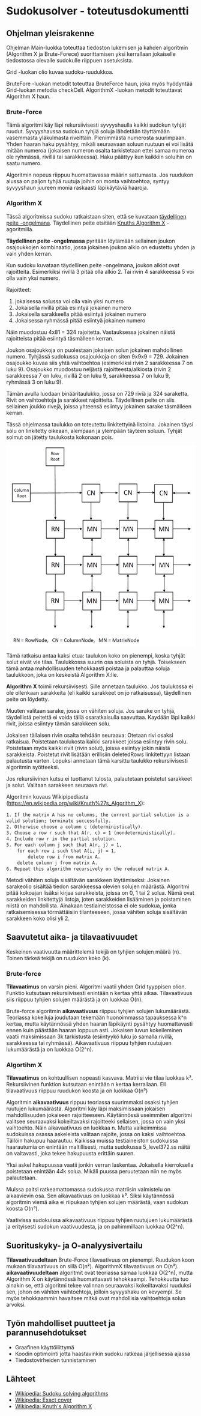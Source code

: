 # Sudokusolver - toteutusdokumentti

## Ohjelman yleisrakenne
Ohjelman Main-luokka toteuttaa tiedoston lukemisen ja kahden algoritmin (Algorithm X ja Brute-Forece) suorittamisen yksi kerrallaan jokaiselle tiedostossa olevalle sudokulle riippuen asetuksista. 

Grid -luokan olio kuvaa sudoku-ruudukkoa.

BruteFore -luokan metodit toteuttaa BruteForce haun, joka myös hyödyntää Grid-luokan metodia checkCell. AlgorithmX -luokan metodit toteuttavat Algorithm X haun.

### Brute-Force
Tämä algoritmi käy läpi rekursiivisesti syvyyshaulla kaikki sudokun tyhjät ruudut. Syvyyshaussa sudokun tyhjiä soluja lähdetään täyttämään vasemmasta yläkulmasta riveittäin. Pienimmästä numerosta suurimpaan. Yhden haaran haku pysähtyy, mikäli seuraavaan soluun ruutuun ei voi lisätä mitään numeroa (jokaisen numeron osalta tarkistetaan ettei samaa numeroa ole ryhmässä, rivillä tai sarakkeessa). Haku päättyy kun kaikkiin soluihin on saatu numero.

Algoritmin nopeus riippuu huomattavassa määrin sattumasta. Jos ruudukon alussa on paljon tyhjiä ruutuja joihin on monta vaihtoehtoa, syntyy syvyyshaun juureen monia raskaasti läpikäytäviä haaroja.

### Algorithm X
Tässä algoritmissa sudoku ratkaistaan siten, että se kuvataan [täydellinen peite -ongelmana](https://en.wikipedia.org/wiki/Exact_cover). Täydellinen peite etsitään [Knuths Algorithm X](https://en.wikipedia.org/wiki/Knuth%27s_Algorithm_X) -agoritmilla.

**Täydellinen peite -ongelmassa** pyritään löytämään sellainen joukon osajoukkojen kombinaatio, jossa jokainen joukon alkio on edustettu yhden ja vain yhden kerran.

Kun sudoku kuvataan täydellinen peite -ongelmana, joukon alkiot ovat rajoitteita. Esimerkiksi rivillä 3 pitää olla alkio 2. Tai rivin 4 sarakkeessa 5 voi olla vain yksi numero. 

Rajoitteet:
1) jokaisessa solussa voi olla vain yksi numero
2) Jokaisella rivillä pitää esiintyä jokainen numero
3) Jokaisella sarakkeella pitää esiintyä jokainen numero
4) Jokaisessa ryhmässä pitää esiintyä jokainen numero

Näin muodostuu 4x81 = 324 rajoitetta. Vastauksessa jokainen näistä rajoitteista pitää esiintyä täsmälleen kerran.

Joukon osajoukkoja on puolestaan jokaisen solun jokainen mahdollinen numero. Tyhjässä sudokussa osajoukkoja on siten 9x9x9 = 729. Jokainen osajoukko kuvaa siis yhtä vaihtoehtoa (esimerkiksi rivin 2 sarakkeessa 7 on luku 9). Osajoukko muodostuu neljästä rajoitteesta/alkiosta (rivin 2 sarakkeessa 7 on luku, rivillä 2 on luku 9, sarakkeessa 7 on luku 9, ryhmässä 3 on luku 9).

Tämän avulla luodaan binääritaulukko, jossa on 729 riviä ja 324 saraketta. Rivit on vaihtoehtoja ja sarakkeet rajoitteita. Täydellinen peite on siis sellainen joukko rivejä, joissa yhteensä esiintyy jokainen sarake täsmälleen kerran.

Tässä ohjelmassa taulukko on toteutettu linkitettyinä listoina. Jokainen täysi solu on linkitetty oikeaan, alempaan ja ylempään täyteen soluun. Tyhjät solmut on jätetty taulukosta kokonaan pois.

<img src="nodematrix.png">

Tämä ratkaisu antaa kaksi etua: taulukon koko on pienempi, koska tyhjät solut eivät vie tilaa. Taulukkossa suurin osa soluista on tyhjä. Toisekseen tämä antaa mahdollisuuden tehokkaasti poistaa ja palauttaa soluja taulukkoon, joka on keskeistä Algorithm X:lle.

**Algorithm X** toimii rekursiivisesti. Sille annetaan taulukko. Jos taulukossa ei ole ollenkaan sarakkeita (eli kaikki sarakkeet on jo ratkaisussa), täydellinen peite on löydetty.

Muuten valitaan sarake, jossa on vähiten soluja. Jos sarake on tyhjä, täydellistä peitettä ei voida tällä osaratkaisulla saavuttaa. Kaydään läpi kaikki rivit, joissa esiintyy tämän sarakkeen solu.

Jokaisen tällaisen rivin osalta tehdään seuraava: Otetaan rivi osaksi ratkaisua. Poistetaan taulukosta kaikki sarakkeet joissa esiintyy rivin solu. Poistetaan myös kaikki rivit (rivin solut), joissa esiintyy jokin näistä sarakkeista. Poistetut rivit lisätään erillisiin deletedRows linkitettyyn listaan palautusta varten. Lopuksi annetaan tämä karsittu taulukko rekursiivisesti algoritmin syötteeksi. 

Jos rekursiivinen kutsu ei tuottanut tulosta, palautetaan poistetut sarakkeet ja solut. Valitaan sarakkeen seuraava rivi.

Algoritmin kuvaus Wikipipediasta (https://en.wikipedia.org/wiki/Knuth%27s_Algorithm_X): 

```
1. If the matrix A has no columns, the current partial solution is a valid solution; terminate successfully.
2. Otherwise choose a column c (deterministically).
3. Choose a row r such that A(r, c) = 1 (nondeterministically).
4. Include row r in the partial solution.
5. For each column j such that A(r, j) = 1,
    for each row i such that A(i, j) = 1,
        delete row i from matrix A.
    delete column j from matrix A.
6. Repeat this algorithm recursively on the reduced matrix A.
```

Metodi vähiten soluja sisältävän sarakkeen löytämiseksi: Jokainen sarakeolio sisältää tiedon sarakkeessa olevien solujen määrästä. Algoritmi pitää kokoajan lisäksi kirjaa sarakkeista, joissa on 0, 1 tai 2 solua. Nämä ovat sarakkeiden linkitettyjä listoja, joten sarakkeiden lisääminen ja poistaminen niistä on mahdollista. Ainakaan testiaineistossa ei ole sudokua, jonka ratkaisemisessa törmättäisiin tilanteeseen, jossa vähiten soluja sisältävän sarakkeen koko olisi yli 2.

## Saavutetut aika- ja tilavaativuudet
Keskeinen vaativuutta määrittelemä tekijä on tyhjien solujen määrä (n). Toinen tärkeä tekijä on ruudukon koko (k).

### Brute-force
**Tilavaatimus** on varsin pieni. Algoritmi vaatii yhden Grid tyyppisen olion. Funktio kutsutaan rekursiivisesti enintään n kertaa yhtä aikaa. Tilavaativuus siis riippuu tyhjien solujen määrästä ja on luokkaa O(n).

Brute-force algoritmin **aikavaativuus** riippuu tyhjien solujen lukumäärästä. Teoriassa kokeiluja joudutaan tekemään huonoimmassa tapauksessa k^n kertaa, mutta käytännössä yhden haaran läpikäynti pysähtyy huomattavasti ennen kuin päästään haaran loppuun asti. Jokaisen luvun kokeileminen vaatii maksimissaan 3k tarkistusta (esiintyykö luku jo samalla rivillä, sarakkeessa tai ryhmässä). Aikavaativuus riippuu tyhjien ruutujuen lukumäärästä ja on luokkaa O(2^n).

### Algortihm X
**Tilavaatimus** on kohtuullisen nopeasti kasvava. Matriisi vie tilaa luokkaa k³. Rekursiivinen funktion kutsutaan enintään n kertaa kerrallaan. Eli tilavaativuus riippuu ruudukon koosta ja on luokkaa O(n³) 

Algoritmin **aikavaativuus** rippuu teoriassa suurimmaksi osaksi tyhjien ruutujen lukumäärästä. Algoritmi käy läpi maksimissaan jokaisen mahdollisuuden jokaiseen rajoitteeseen. Käytännössä useimmiten algoritmi valitsee seuraavaksi kokeiltavaksi rajoitteeki sellaisen, jossa on vain yksi vaihtoehto. Näin aikavaativuus on luokkaa n. Mutta vaikeimmissa sudokuissa osassa askeleista valitaan rajoite, jossa on kaksi vaihtoehtoa. Tällöin hakupuu haarautuu. Kaikissa muissa testiaineiston sudokuissa haarautumia on enintään maltillisesti, mutta sudokussa 5_level372.ss näitä on valtavasti, joka tekee hakupuusta erittäin suuren.

Yksi askel hakupuussa vaatii jonkin verran laskentaa. Jokaisella kierroksella poistetaan enintään 4*4*k solua. Mikäli puussa peruutetaan niin ne myös palautetaan. 

Muissa paitsi ratkeamattomassa sudokussa matriisin valmistelu on aikaavievin osa. Sen aikavaativuus on luokkaa k³. Siksi käytännössä algoritmin viemä aika ei riipukaan tyhjien solujen määrästä, vaan sudokun koosta O(n³).

Vaativissa sudokuissa aikavaativuus riippuu tyhjien ruutujuen lukumäärästä ja erityisesti sudokun vaativuudesta, ja on pahimmillaan luokkaa O(2^n).

## Suorituskyky- ja O-analyysivertailu
**Tilavaativuudeltaan** Brute-Force tilavaativuus on pienempi. Ruudukon koon mukaan tilavaativuus on sillä O(n²). AlgorithmX tilavaativuus on O(n³).
**aikavaativuudeltaan** algoritmit ovat teoriassa samaa luokkaa O(2^n), mutta Algorithm X on käytännössä huomattavasti tehokkaampi. Tehokkuutta tuo ainakin se, että algoritmi tekee valinnan seuraavaksi kokeiltavaksi ruuduksi sen, johon on vähiten vaihtoehtoja, jolloin syvyyshaku on kevyempi. Se myös tehokkaammin havaitsee mitkä ovat mahdollisia vaihtoehtoja solun arvoksi.

## Työn mahdolliset puutteet ja parannusehdotukset
* Graafinen käyttöliittymä
* Koodin optimointi jotta haastavinkin sudoku ratkeaa järjellisessä ajassa
* Tiedostovirheiden tunnistaminen

## Lähteet
* [Wikipedia: Sudoku solving algorithms](https://en.wikipedia.org/wiki/Sudoku_solving_algorithms)
* [Wikipedia: Exact cover](https://en.wikipedia.org/wiki/Exact_cover)
* [Wikipedia: Knuth's Algorithm X](https://en.wikipedia.org/wiki/Knuth%27s_Algorithm_X)
